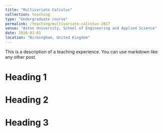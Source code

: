 ```yaml
---
title: "Multivariate Calculus"
collection: teaching
type: "Undergraduate course"
permalink: /teaching/multivariate-calculus-2017
venue: "Aston University, School of Engineering and Applied Science"
date: 2018-01-01
location: "Birmingham, United Kingdom"
---
```


This is a description of a teaching experience. You can use markdown like any other post.

Heading 1
======

Heading 2
======

Heading 3
======
